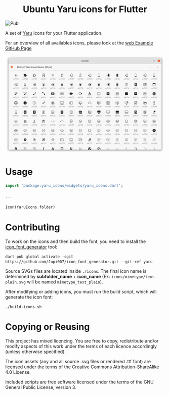 <h1 align="center">Ubuntu Yaru icons for Flutter</h1>

![Pub](https://img.shields.io/pub/v/yaru_icons.png)

A set of [Yaru](https://github.com/ubuntu/yaru) icons for your Flutter application.

For an overview of all availables icons, please look at the [web Example GitHub Page](https://ubuntu.github.io/yaru_icons.dart/)

![example](./.github/screenshots/example.png)

# Usage

```dart
import 'package:yaru_icons/widgets/yaru_icons.dart';

...

Icon(YaruIcons.folder)
```

# Contributing

To work on the icons and then build the font, you need to install the [icon_font_generator](https://github.com/rbcprolabs/icon_font_generator) tool:

```console
dart pub global activate -sgit https://github.com/Jupi007/icon_font_generator.git --git-ref yaru
```

Source SVGs files are located inside `./icons`. The final icon name is determined by **subfolder_name** + **icon_name** (Ex: `icons/mimetype/text-plain.svg` will be named `mimetype_text_plain`).

After modifying or adding icons, you must run the build script, which will generate the icon font:

``` console
./build-icons.sh
```

# Copying or Reusing

This project has mixed licencing. You are free to copy, redistribute and/or modify aspects of this work under the terms of each licence accordingly (unless otherwise specified).

The icon assets (any and all source .svg files or rendered .ttf font) are licensed under the terms of the Creative Commons Attribution-ShareAlike 4.0 License.

Included scripts are free software licensed under the terms of the GNU General Public License, version 3.
